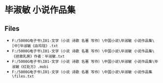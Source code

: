 # 毕淑敏 小说作品集

## Files

- `F:/5000G电子书\I01-文学（小说 诗歌 名著 写作）\中国小说\毕淑敏 小说作品集\[中]毕淑敏《血玲珑》.txt`
- `F:/5000G电子书\I01-文学（小说 诗歌 名著 写作）\中国小说\毕淑敏 小说作品集\《拯救乳房》作者：毕淑敏.txt`
- `F:/5000G电子书\I01-文学（小说 诗歌 名著 写作）\中国小说\毕淑敏 小说作品集\毕淑敏《红处方》.mobi`
- `F:/5000G电子书\I01-文学（小说 诗歌 名著 写作）\中国小说\毕淑敏 小说作品集\files.txt`
